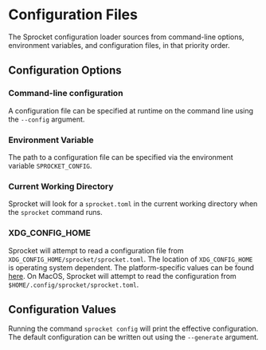 # Configuration Files

The Sprocket configuration loader sources from command-line options, environment variables, and configuration files, in that priority order.

## Configuration Options

### Command-line configuration

A configuration file can be specified at runtime on the command line using the `--config` argument.

### Environment Variable

The path to a configuration file can be specified via the environment variable `SPROCKET_CONFIG`.

### Current Working Directory

Sprocket will look for a `sprocket.toml` in the current working directory when the `sprocket` command runs.

### XDG_CONFIG_HOME

Sprocket will attempt to read a configuration file from `XDG_CONFIG_HOME/sprocket/sprocket.toml`. The location of `XDG_CONFIG_HOME` is operating system dependent. The platform-specific values can be found [here](https://docs.rs/dirs/latest/dirs/fn.config_dir.html). On MacOS, Sprocket will attempt to read the configuration from `$HOME/.config/sprocket/sprocket.toml`.

## Configuration Values

Running the command `sprocket config` will print the effective configuration. The default configuration can be written out using the `--generate` argument.
